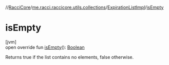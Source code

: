 //[RacciCore](../../../index.md)/[me.racci.raccicore.utils.collections](../index.md)/[ExpirationListImpl](index.md)/[isEmpty](is-empty.md)

# isEmpty

[jvm]\
open override fun [isEmpty](is-empty.md)(): [Boolean](https://kotlinlang.org/api/latest/jvm/stdlib/kotlin/-boolean/index.html)

Returns true if the list contains no elements, false otherwise.
